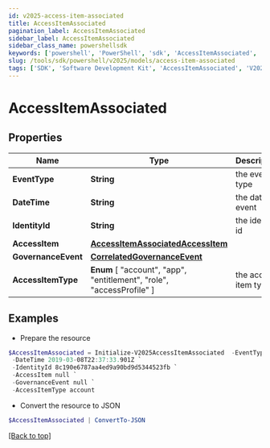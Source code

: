 ```yaml
---
id: v2025-access-item-associated
title: AccessItemAssociated
pagination_label: AccessItemAssociated
sidebar_label: AccessItemAssociated
sidebar_class_name: powershellsdk
keywords: ['powershell', 'PowerShell', 'sdk', 'AccessItemAssociated', 'V2025AccessItemAssociated'] 
slug: /tools/sdk/powershell/v2025/models/access-item-associated
tags: ['SDK', 'Software Development Kit', 'AccessItemAssociated', 'V2025AccessItemAssociated']
---
```



# AccessItemAssociated

## Properties

Name | Type | Description | Notes
------------ | ------------- | ------------- | -------------
**EventType** | **String** | the event type | [optional] 
**DateTime** | **String** | the date of event | [optional] 
**IdentityId** | **String** | the identity id | [optional] 
**AccessItem** | [**AccessItemAssociatedAccessItem**](access-item-associated-access-item) |  | [required]
**GovernanceEvent** | [**CorrelatedGovernanceEvent**](correlated-governance-event) |  | [required]
**AccessItemType** |  **Enum** [  "account",    "app",    "entitlement",    "role",    "accessProfile" ] | the access item type | [optional] 

## Examples

- Prepare the resource
```powershell
$AccessItemAssociated = Initialize-V2025AccessItemAssociated  -EventType AccessItemAssociated `
 -DateTime 2019-03-08T22:37:33.901Z `
 -IdentityId 8c190e6787aa4ed9a90bd9d5344523fb `
 -AccessItem null `
 -GovernanceEvent null `
 -AccessItemType account
```

- Convert the resource to JSON
```powershell
$AccessItemAssociated | ConvertTo-JSON
```


[[Back to top]](#) 

